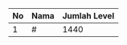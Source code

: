 | No | Nama            | Jumlah Level |
|----|-----------------|--------------|
| 1  | #    |    1440        |
